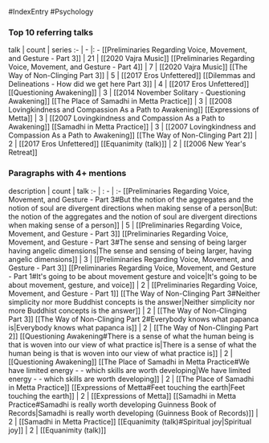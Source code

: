 #IndexEntry #Psychology

### Top 10 referring talks
talk | count | series
:- | - |: -
[[Preliminaries Regarding Voice, Movement, and Gesture - Part 3]] | 21 | [[2020 Vajra Music]]
[[Preliminaries Regarding Voice, Movement, and Gesture - Part 4]] | 7 | [[2020 Vajra Music]]
[[The Way of Non-Clinging Part 3]] | 5 | [[2017 Eros Unfettered]]
[[Dilemmas and Delineations - How did we get here Part 3]] | 4 | [[2017 Eros Unfettered]]
[[Questioning Awakening]] | 3 | [[2014 November Solitary - Questioning Awakening]]
[[The Place of Samadhi in Metta Practice]] | 3 | [[2008 Lovingkindness and Compassion As a Path to Awakening]]
[[Expressions of Metta]] | 3 | [[2007 Lovingkindness and Compassion As a Path to Awakening]]
[[Samadhi in Metta Practice]] | 3 | [[2007 Lovingkindness and Compassion As a Path to Awakening]]
[[The Way of Non-Clinging Part 2]] | 2 | [[2017 Eros Unfettered]]
[[Equanimity (talk)]] | 2 | [[2006 New Year's Retreat]]

### Paragraphs with 4+ mentions
description | count | talk
:- | : - | :-
[[Preliminaries Regarding Voice, Movement, and Gesture - Part 3#But the notion of the aggregates and the notion of soul are divergent directions when making sense of a person\|But: the notion of the aggregates and the notion of soul are divergent directions when making sense of a person]] | 5 | [[Preliminaries Regarding Voice, Movement, and Gesture - Part 3]]
[[Preliminaries Regarding Voice, Movement, and Gesture - Part 3#The sense and sensing of being larger having angelic dimensions\|The sense and sensing of being larger, having angelic dimensions]] | 3 | [[Preliminaries Regarding Voice, Movement, and Gesture - Part 3]]
[[Preliminaries Regarding Voice, Movement, and Gesture - Part 1#It's going to be about movement gesture and voice\|It's going to be about movement, gesture, and voice]] | 2 | [[Preliminaries Regarding Voice, Movement, and Gesture - Part 1]]
[[The Way of Non-Clinging Part 3#Neither simplicity nor more Buddhist concepts is the answer\|Neither simplicity nor more Buddhist concepts is the answer]] | 2 | [[The Way of Non-Clinging Part 3]]
[[The Way of Non-Clinging Part 2#Everybody knows what papanca is\|Everybody knows what papanca is]] | 2 | [[The Way of Non-Clinging Part 2]]
[[Questioning Awakening#There is a sense of what the human being is that is woven into our view of what practice is\|There is a sense of what the human being is that is woven into our view of what practice is]] | 2 | [[Questioning Awakening]]
[[The Place of Samadhi in Metta Practice#We have limited energy - - which skills are worth developing\|We have limited energy - - which skills are worth developing]] | 2 | [[The Place of Samadhi in Metta Practice]]
[[Expressions of Metta#Feet touching the earth\|Feet touching the earth]] | 2 | [[Expressions of Metta]]
[[Samadhi in Metta Practice#Samadhi is really worth developing Guinness Book of Records\|Samadhi is really worth developing (Guinness Book of Records)]] | 2 | [[Samadhi in Metta Practice]]
[[Equanimity (talk)#Spiritual joy\|Spiritual joy]] | 2 | [[Equanimity (talk)]]

